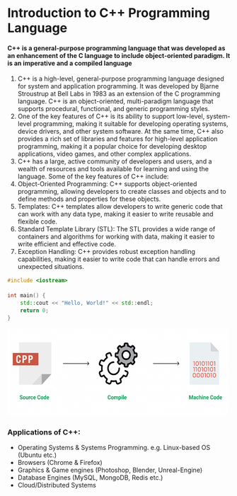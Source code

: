 # Introduction to C++ Programming Language

#### C++ is a general-purpose programming language that was developed as an enhancement of the C language to include object-oriented paradigm. It is an imperative and a compiled language


<ol>
<li>
C++ is a high-level, general-purpose programming language designed for system and application programming. It was developed by Bjarne Stroustrup at Bell Labs in 1983 as an extension of the C programming language. C++ is an object-oriented, multi-paradigm language that supports procedural, functional, and generic programming styles.
</li>

<li>One of the key features of C++ is its ability to support low-level, system-level programming, making it suitable for developing operating systems, device drivers, and other system software. At the same time, C++ also provides a rich set of libraries and features for high-level application programming, making it a popular choice for developing desktop applications, video games, and other complex applications.</li>

<li>C++ has a large, active community of developers and users, and a wealth of resources and tools available for learning and using the language. Some of the key features of C++ include: </li>

<li>Object-Oriented Programming: C++ supports object-oriented programming, allowing developers to create classes and objects and to define methods and properties for these objects.</li>

<li>Templates: C++ templates allow developers to write generic code that can work with any data type, making it easier to write reusable and flexible code.</li>

<li>Standard Template Library (STL): The STL provides a wide range of containers and algorithms for working with data, making it easier to write efficient and effective code.</li>

<li>Exception Handling: C++ provides robust exception handling capabilities, making it easier to write code that can handle errors and unexpected situations.</li>
</ol>

```cpp
#include <iostream>

int main() {
    std::cout << "Hello, World!" << std::endl;
    return 0;
}
```

<img src='../images//cpp-program-compilation3-1024x375.png' width='500px' height='200px' />

<br>

### Applications of C++: 

- Operating Systems & Systems Programming. e.g. Linux-based OS (Ubuntu etc.)
- Browsers (Chrome & Firefox)
- Graphics & Game engines (Photoshop, Blender, Unreal-Engine)
- Database Engines (MySQL, MongoDB, Redis etc.)
- Cloud/Distributed Systems
